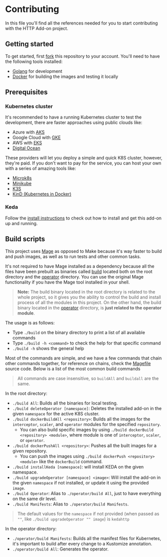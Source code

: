 # Contributing

In this file you'll find all the references needed for you to start contributing with the HTTP Add-on project.

## Getting started

To get started, first [fork](https://github.com/kedacore/http-add-on/fork) this repository to your account. You'll need
to have the following tools installed:

- [Golang](http://golang.org/) for development
- [Docker](https://docker.com) for building the images and testing it locally

## Prerequisites

### Kubernetes cluster

It's recommended to have a running Kubernetes cluster to test the development, there are faster approaches using public
clouds like:

- Azure with [AKS](https://azure.microsoft.com/services/kubernetes-service/?WT.mc_id=opensource-12724-ludossan)
- Google Cloud with [GKE](https://cloud.google.com/kubernetes-engine)
- AWS with [EKS](https://aws.amazon.com/eks/)
- [Digital Ocean](https://www.digitalocean.com/products/kubernetes/)

These providers will let you deploy a simple and quick K8S cluster, however, they're paid. If you don't want to pay for
the service, you can host your own with a series of amazing tools like:

- [Microk8s](https://microk8s.io/)
- [Minikube](https://minikube.sigs.k8s.io/docs/)
- [K3S](https://k3s.io/)
- [KinD (Kubernetes in Docker)](https://kind.sigs.k8s.io/)

### Keda

Follow the [install instructions](./install.md) to check out how to install and get this add-on up and running.

## Build scripts

This project uses [Mage](https://magefile.org) as opposed to Make because it's way faster to build and push images, as
well as to run tests and other common tasks.

It's not required to have Mage installed as a dependency because all the files have been prebuilt as binaries
called [build](../build) located both on the root directory and the [operator](../operator) directory. You can use the
original Mage functionality if you have the Mage tool installed in your shell.

> **Note:** The build binary located in the root directory is related to the whole project, so it gives you the ability to control the build and install process of all the modules in this project. On the other hand, the build binary located in the [operator](../operator/build) directory, is **just related to the operator module**.

The usage is as follows:

- Type `./build` on the binary directory to print a list of all available commands
- Type `./build -h <command>` to check the help for that specific command
- `./build -h` shows the general help

Most of the commands are simple, and we have a few commands that chain other commands together, for reference on chains,
check the [Magefile](../magefile.go) source code. Below is a list of the most common build commands

> All commands are case insensitive, so `buildAll` and `buildall` are the same.

In the root directory:

- `./build All`: Builds all the binaries for local testing.
- `./build deleteOperator [namespace]`: Deletes the installed add-on in the given `namespace` for the active K8S
  cluster.
- `./build dockerBuildAll <repository>`: Builds all the images for the `interceptor`, `scaler`, and `operator` modules
  for the specified `repository`.
  - You can also build specific images by using `./build dockerBuild <repository> <module>`, where module is one
    of `interceptor`, `scaler`, or `operator`.
- `./build dockerPushAll <repository>`: Pushes all the built images for a given repository.
  - You can push the images using `./build dockerPush <repository> <module>` like the `dockerBuild` command.
- `./build installKeda [namespace]`: will install KEDA on the given namespace.
- `./build upgradeOperator [namespace] <image>`: Will install the add-on in the given `namespace` if not installed, or
  update it using the provided `image`.
- `./build Operator`: Alias to `./operator/build All`, just to have everything on the same dir level.
- `./build Manifests`: Alias to `./operator/build Manifests`.

> The default values for the `namespace` if not provided (when passed as `""`, like `./build upgradeOperator "" image`) is `kedahttp`

In the operator directory:

- `./operator/build Manifests`: Builds all the manifest files for Kubernetes, it's important to build after every change
  to a Kustomize annotation.
- `./operator/build All`: Generates the operator.
